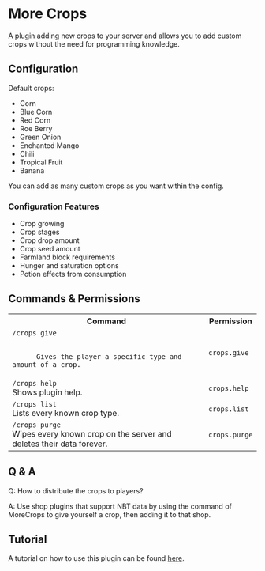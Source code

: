 # More Crops
A plugin adding new crops to your server and allows you to add custom crops without the need for programming knowledge.

## Configuration
Default crops:
- Corn
- Blue Corn
- Red Corn
- Roe Berry
- Green Onion
- Enchanted Mango
- Chili
- Tropical Fruit
- Banana

You can add as many custom crops as you want within the config.

### Configuration Features
- Crop growing
- Crop stages
- Crop drop amount
- Crop seed amount
- Farmland block requirements
- Hunger and saturation options
- Potion effects from consumption

## Commands & Permissions
<table>
  <tr>
    <th>
      Command
    </th>
    <th>
      Permission
    </th>
  </tr>
  <tr>
    <td>
      <code>/crops give <player> <crop [amount]</code>
      <br/>
      Gives the player a specific type and amount of a crop.
    </td>
    <td>
      <code>crops.give</code>
    </td>
  </tr>
  <tr>
    <td>
      <code>/crops help</code>
      <br/>
      Shows plugin help.
    </td>
    <td>
      <code>crops.help</code>
    </td>
  </tr>
  <tr>
    <td>
      <code>/crops list</code>
      <br/>
      Lists every known crop type.
    </td>
    <td>
      <code>crops.list</code>
    </td>
  </tr>
  <tr>
    <td>
      <code>/crops purge</code>
      <br/>
       Wipes every known crop on the server and deletes their data forever.
    </td>
    <td>
      <code>crops.purge</code>
    </td>
  </tr>
</table>

## Q & A
Q: How to distribute the crops to players?

A: Use shop plugins that support NBT data by using the command of MoreCrops to give yourself a crop, then adding it to that shop.

## Tutorial
A tutorial on how to use this plugin can be found [here](https://www.youtube.com/watch?v=OuR8lyK7nww).
